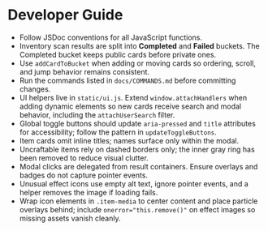 # Developer Guide

- Follow JSDoc conventions for all JavaScript functions.
- Inventory scan results are split into **Completed** and **Failed** buckets.
  The Completed bucket keeps public cards before private ones.
- Use `addCardToBucket` when adding or moving cards so ordering, scroll,
  and jump behavior remains consistent.
- Run the commands listed in `docs/COMMANDS.md` before committing changes.
- UI helpers live in `static/ui.js`. Extend `window.attachHandlers` when adding dynamic elements so new cards receive search and modal behavior, including the `attachUserSearch` filter.
- Global toggle buttons should update `aria-pressed` and `title` attributes for
  accessibility; follow the pattern in `updateToggleButtons`.
- Item cards omit inline titles; names surface only within the modal.
- Uncraftable items rely on dashed borders only; the inner gray ring has been removed to reduce visual clutter.
- Modal clicks are delegated from result containers. Ensure overlays and badges do not capture pointer events.
- Unusual effect icons use empty alt text, ignore pointer events, and a helper removes the image if loading fails.
- Wrap icon elements in `.item-media` to center content and place particle overlays behind; include `onerror="this.remove()"` on effect images so missing assets vanish cleanly.
